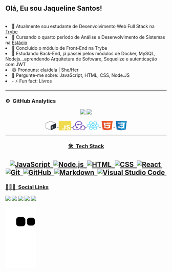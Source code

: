 ## Olá, Eu sou Jaqueline Santos!
<br>

<li> 🔭 Atualmente sou estudante de Desenvolvimento Web Full Stack na <a href="https://betrybe.com" target="_blank">Trybe</a></li>
<li> 🔭 Cursando o quarto período de Análise e Desenvolvimento de Sistemas na <a href="https://estacio.br" target="_blank">Estácio</a></li>
<li> 🌱 Concluído o módulo de Front-End na Trybe</li>
<li> 🌱 Estudando Back-End, já passei pelos módulos de Docker, MySQL, Nodejs...aprendendo Arquitetura de Software, Sequelize e autenticação com JWT</li> 
<li> 😄 Pronouns: ela/dela | She/Her</li>
<li> 💬 Pergunte-me sobre: JavaScript, HTML, CSS, Node.JS </li>
<li>- ⚡ Fun fact: Livros </li>

-----

### ⚙️ &nbsp;GitHub Analytics

<div align="center">
  <a href="https://github.com/JaquelineAPSantos">
  <img height="156em" src="https://github-readme-stats.vercel.app/api?username=JaquelineAPSantos&show_icons=true&theme=dark&include_all_commits=true&count_private=true"/>
  <img height="156em" src="https://github-readme-stats.vercel.app/api/top-langs/?username=JaquelineAPSantos&layout=compact&langs_count=16&theme=dark"/>
   <div align="center"><br>
   <img align="center" alt="bash" height="30" width="40" src="https://raw.githubusercontent.com/devicons/devicon/master/icons/bash/bash-original.svg">
  <img align="center" alt="Jaque-Js" height="30" width="40" src="https://raw.githubusercontent.com/devicons/devicon/master/icons/javascript/javascript-plain.svg">
   <img align="center" alt="redux" height="30" width="40" src="https://raw.githubusercontent.com/devicons/devicon/master/icons/redux/redux-original.svg">
  <img align="center" alt="Jaque-React" height="30" width="40" src="https://raw.githubusercontent.com/devicons/devicon/master/icons/react/react-original.svg">
  <img align="center" alt="Jaque-HTML" height="30" width="40" src="https://raw.githubusercontent.com/devicons/devicon/master/icons/html5/html5-original.svg">
  <img align="center" alt="Jaque-CSS" height="30" width="40" src="https://raw.githubusercontent.com/devicons/devicon/master/icons/css3/css3-original.svg">
</div>

-----

### 🛠 &nbsp;Tech Stack
  
 
![JavaScript](https://img.shields.io/badge/-JavaScript-05122A?style=flat&logo=javascript)&nbsp;
![Node.js](https://img.shields.io/badge/-Node.js-05122A?style=flat&logo=node.js)&nbsp;
![HTML](https://img.shields.io/badge/-HTML-05122A?style=flat&logo=HTML5)&nbsp;
![CSS](https://img.shields.io/badge/-CSS-05122A?style=flat&logo=CSS3&logoColor=1572B6)&nbsp;
![React](https://img.shields.io/badge/-React-05122A?style=flat&logo=react)&nbsp;
![Git](https://img.shields.io/badge/-Git-05122A?style=flat&logo=git)&nbsp;
![GitHub](https://img.shields.io/badge/-GitHub-05122A?style=flat&logo=github)&nbsp;
![Markdown](https://img.shields.io/badge/-Markdown-05122A?style=flat&logo=markdown)&nbsp;
![Visual Studio Code](https://img.shields.io/badge/-Visual%20Studio%20Code-05122A?style=flat&logo=visual-studio-code&logoColor=007ACC)&nbsp;
    </div>
-----
  
### 🧑🏾‍💻 &nbsp;Social Links
  
  <a href="https://www.linkedin.com/in/jaquelineapsantos/" target="_blank"><img src="https://img.shields.io/badge/-LinkedIn-%230077B5?style=for-the-badge&logo=linkedin&logoColor=white"></a> 
  <a href="https://www.instagram.com/jaqueaps/" target="_blank"><img src="https://img.shields.io/badge/-Instagram-%23E4405F?style=for-the-badge&logo=instagram&logoColor=white"></a>
 <a href="https://twitter.com/Jaquelineaps" target="_blank"><img src="https://img.shields.io/badge/Twitter-1DA1F2?style=for-the-badge&logo=twitter&logoColor=white"></a>
  <a href = "mailto:jaque.aps@hotmail.com" target="_blank"><img src="https://img.shields.io/badge/Microsoft_Outlook-0078D4?style=for-the-badge&logo=microsoft-outlook&logoColor=white"></a>
  <a href="https://contate.me/JaquelineSantos" target="_blank"><img src="https://img.shields.io/badge/WhatsApp-25D366?style=for-the-badge&logo=whatsapp&logoColor=white"></a>

 
![Snake animation](https://github.com/JaquelineAPSantos/JaquelineAPSantos/blob/output/github-contribution-grid-snake.svg)
